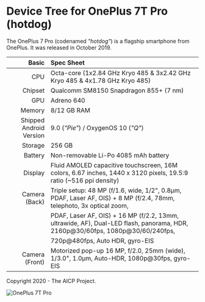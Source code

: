 # Device Tree for OnePlus 7T Pro (hotdog)

The OnePlus 7 Pro (codenamed _"hotdog"_) is a flagship smartphone from OnePlus.
It was released in October 2019.

| Basic                   | Spec Sheet                                                                                                                     |
| -----------------------:|:------------------------------------------------------------------------------------------------------------------------------ |
| CPU                     | Octa-core (1x2.84 GHz Kryo 485 & 3x2.42 GHz Kryo 485 & 4x1.78 GHz Kryo 485)                                                    |
| Chipset                 | Qualcomm SM8150 Snapdragon 855+ (7 nm)                                                                                         |
| GPU                     | Adreno 640                                                                                                                     |
| Memory                  | 8/12 GB RAM                                                                                                                    |
| Shipped Android Version | 9.0 (_"Pie"_) / OxygenOS 10 (_"Q"_)                                                                                            |
| Storage                 | 256 GB                                                                                                                         |
| Battery                 | Non-removable Li-Po 4085 mAh battery                                                                                           |
| Display                 | Fluid AMOLED capacitive touchscreen, 16M colors, 6.67 inches, 1440 x 3120 pixels, 19.5:9 ratio (~516 ppi density)              |
| Camera (Back)           | Triple setup: 48 MP (f/1.6, wide, 1/2", 0.8µm, PDAF, Laser AF, OIS) + 8 MP (f/2.4, 78mm, telephoto, 3x optical zoom,           |
|                         | PDAF, Laser AF, OIS) + 16 MP (f/2.2, 13mm, ultrawide, AF), Dual-LED flash, panorama, HDR, 2160p@30/60fps, 1080p@30/60/240fps,  |
|                         | 720p@480fps, Auto HDR, gyro-EIS                                                                                                |
| Camera (Front)          | Motorized pop-up 16 MP, f/2.0, 25mm (wide), 1/3.0", 1.0µm, Auto-HDR, 1080p@30fps, gyro-EIS                                     |

Copyright 2020 - The AICP Project.

![OnePlus 7T Pro](https://fdn2.gsmarena.com/vv/pics/oneplus/oneplus-7t-pro-0.jpg "OnePlus 7T Pro")
